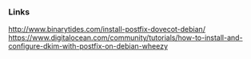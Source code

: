 ### Links

http://www.binarytides.com/install-postfix-dovecot-debian/  
https://www.digitalocean.com/community/tutorials/how-to-install-and-configure-dkim-with-postfix-on-debian-wheezy
